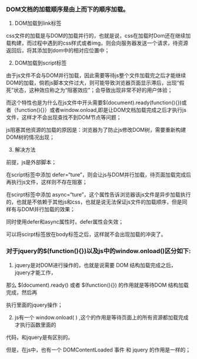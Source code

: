 ### DOM文档的加载顺序是由上而下的顺序加载。

1. DOM加载到link标签

css文件的加载是与DOM的加载并行的，也就是说，css在加载时Dom还在继续加载构建，而过程中遇到的css样式或者img，则会向服务器发送一个请求，待资源返回后，将其添加到dom中的相对应位置中；

2. DOM加载到script标签

由于js文件不会与DOM并行加载，因此需要等待js整个文件加载完之后才能继续DOM的加载，倘若js脚本文件过大，则可能导致浏览器页面显示滞后，出现“假死”状态，这种效应称之为“阻塞效应”；会导致出现非常不好的用户体验；

而这个特性也是为什么在js文件中开头需要$(document).ready(function(){})或者（function(){}）或者window.onload,即是让DOM文档加载完成之后才执行js文件，这样才不会出现查找不到DOM节点等问题；

js阻塞其他资源的加载的原因是：浏览器为了防止js修改DOM树，需要重新构建DOM树的情况出现；

3. 解决方法

前提，js是外部脚本；

在script标签中添加 defer=“ture”，则会让js与DOM并行加载，待页面加载完成后再执行js文件，这样则不存在阻塞；

在scirpt标签中添加 async=“ture”，这个属性告诉浏览器该js文件是异步加载执行的，也就是不依赖于其他js和css，也就是说无法保证js文件的加载顺序，但是同样有与DOM并行加载的效果；

同时使用defer和async属性时，defer属性会失效；

可以将scirpt标签放在body标签之后，这样就不会出现加载的冲突了。

### 对于jquery的$(function(){})以及js中的window.onload()区分如下:

1. jquery是对DOM进行操作的，也就是说需要 DOM 结构加载完成之后，jquery才能工作，

那么 $(document).ready() 或者 $(function(){}) 的作用就是等待DOM 结构加载完成，然后再

执行里面的jquery操作；

2. js有一个 window.onload( ) ,这个的作用是等待页面上的所有资源都加载完成才执行函数里面的

代码，和jquery是有区别的。

但是，在js中，也有一个 DOMContentLoaded 事件 和 jquery 的作用是一样的；
